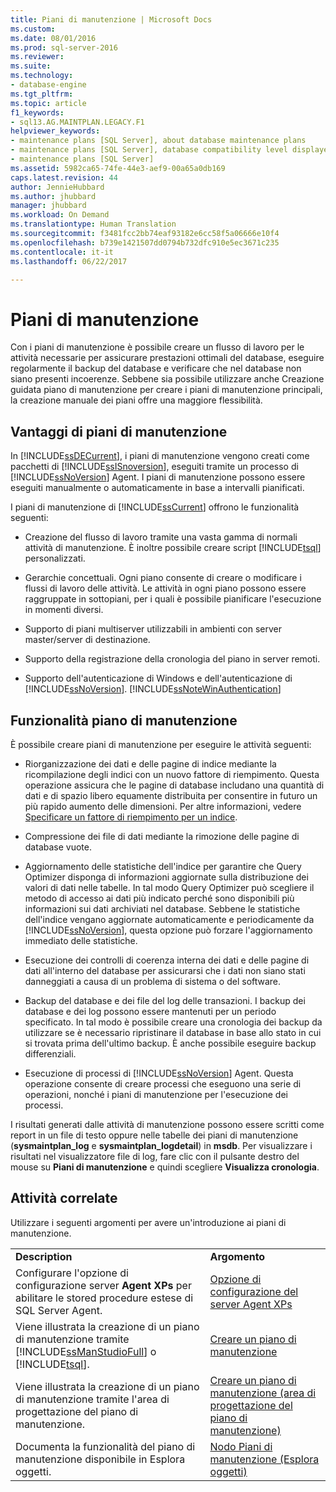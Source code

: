 ```yaml
---
title: Piani di manutenzione | Microsoft Docs
ms.custom: 
ms.date: 08/01/2016
ms.prod: sql-server-2016
ms.reviewer: 
ms.suite: 
ms.technology:
- database-engine
ms.tgt_pltfrm: 
ms.topic: article
f1_keywords:
- sql13.AG.MAINTPLAN.LEGACY.F1
helpviewer_keywords:
- maintenance plans [SQL Server], about database maintenance plans
- maintenance plans [SQL Server], database compatibility level displayed in designer
- maintenance plans [SQL Server]
ms.assetid: 5982ca65-74fe-44e3-aef9-00a65a0db169
caps.latest.revision: 44
author: JennieHubbard
ms.author: jhubbard
manager: jhubbard
ms.workload: On Demand
ms.translationtype: Human Translation
ms.sourcegitcommit: f3481fcc2bb74eaf93182e6cc58f5a06666e10f4
ms.openlocfilehash: b739e1421507dd0794b732dfc910e5ec3671c235
ms.contentlocale: it-it
ms.lasthandoff: 06/22/2017

---
```

# <a name="maintenance-plans"></a>Piani di manutenzione
  Con i piani di manutenzione è possibile creare un flusso di lavoro per le attività necessarie per assicurare prestazioni ottimali del database, eseguire regolarmente il backup del database e verificare che nel database non siano presenti incoerenze. Sebbene sia possibile utilizzare anche Creazione guidata piano di manutenzione per creare i piani di manutenzione principali, la creazione manuale dei piani offre una maggiore flessibilità.  
  
## <a name="benefits-of-maintenance-plans"></a>Vantaggi di piani di manutenzione  
 In [!INCLUDE[ssDECurrent](../../includes/ssdecurrent-md.md)], i piani di manutenzione vengono creati come pacchetti di [!INCLUDE[ssISnoversion](../../includes/ssisnoversion-md.md)], eseguiti tramite un processo di [!INCLUDE[ssNoVersion](../../includes/ssnoversion-md.md)] Agent. I piani di manutenzione possono essere eseguiti manualmente o automaticamente in base a intervalli pianificati.  
  
 I piani di manutenzione di [!INCLUDE[ssCurrent](../../includes/sscurrent-md.md)] offrono le funzionalità seguenti:  
  
-   Creazione del flusso di lavoro tramite una vasta gamma di normali attività di manutenzione. È inoltre possibile creare script [!INCLUDE[tsql](../../includes/tsql-md.md)] personalizzati.  
  
-   Gerarchie concettuali. Ogni piano consente di creare o modificare i flussi di lavoro delle attività. Le attività in ogni piano possono essere raggruppate in sottopiani, per i quali è possibile pianificare l'esecuzione in momenti diversi.  
  
-   Supporto di piani multiserver utilizzabili in ambienti con server master/server di destinazione.  
  
-   Supporto della registrazione della cronologia del piano in server remoti.  
  
-   Supporto dell'autenticazione di Windows e dell'autenticazione di [!INCLUDE[ssNoVersion](../../includes/ssnoversion-md.md)]. [!INCLUDE[ssNoteWinAuthentication](../../includes/ssnotewinauthentication-md.md)]  
  
## <a name="maintenance-plan-functionality"></a>Funzionalità piano di manutenzione  
 È possibile creare piani di manutenzione per eseguire le attività seguenti:  
  
-   Riorganizzazione dei dati e delle pagine di indice mediante la ricompilazione degli indici con un nuovo fattore di riempimento. Questa operazione assicura che le pagine di database includano una quantità di dati e di spazio libero equamente distribuita per consentire in futuro un più rapido aumento delle dimensioni. Per altre informazioni, vedere [Specificare un fattore di riempimento per un indice](../../relational-databases/indexes/specify-fill-factor-for-an-index.md).  
  
-   Compressione dei file di dati mediante la rimozione delle pagine di database vuote.  
  
-   Aggiornamento delle statistiche dell'indice per garantire che Query Optimizer disponga di informazioni aggiornate sulla distribuzione dei valori di dati nelle tabelle. In tal modo Query Optimizer può scegliere il metodo di accesso ai dati più indicato perché sono disponibili più informazioni sui dati archiviati nel database. Sebbene le statistiche dell'indice vengano aggiornate automaticamente e periodicamente da [!INCLUDE[ssNoVersion](../../includes/ssnoversion-md.md)], questa opzione può forzare l'aggiornamento immediato delle statistiche.  
  
-   Esecuzione dei controlli di coerenza interna dei dati e delle pagine di dati all'interno del database per assicurarsi che i dati non siano stati danneggiati a causa di un problema di sistema o del software.  
  
-   Backup del database e dei file del log delle transazioni. I backup dei database e dei log possono essere mantenuti per un periodo specificato. In tal modo è possibile creare una cronologia dei backup da utilizzare se è necessario ripristinare il database in base allo stato in cui si trovata prima dell'ultimo backup. È anche possibile eseguire backup differenziali.  
  
-   Esecuzione di processi di [!INCLUDE[ssNoVersion](../../includes/ssnoversion-md.md)] Agent. Questa operazione consente di creare processi che eseguono una serie di operazioni, nonché i piani di manutenzione per l'esecuzione dei processi.  
  
 I risultati generati dalle attività di manutenzione possono essere scritti come report in un file di testo oppure nelle tabelle dei piani di manutenzione (**sysmaintplan_log** e **sysmaintplan_logdetail**) in **msdb**. Per visualizzare i risultati nel visualizzatore file di log, fare clic con il pulsante destro del mouse su **Piani di manutenzione** e quindi scegliere **Visualizza cronologia**.  
  
## <a name="related-tasks"></a>Attività correlate  
 Utilizzare i seguenti argomenti per avere un'introduzione ai piani di manutenzione.  
  
|||  
|-|-|  
|**Description**|**Argomento**|  
|Configurare l'opzione di configurazione server **Agent XPs** per abilitare le stored procedure estese di SQL Server Agent.|[Opzione di configurazione del server Agent XPs](../../database-engine/configure-windows/agent-xps-server-configuration-option.md)|
|Viene illustrata la creazione di un piano di manutenzione tramite [!INCLUDE[ssManStudioFull](../../includes/ssmanstudiofull-md.md)] o [!INCLUDE[tsql](../../includes/tsql-md.md)].|[Creare un piano di manutenzione](../../relational-databases/maintenance-plans/create-a-maintenance-plan.md)|  
|Viene illustrata la creazione di un piano di manutenzione tramite l'area di progettazione del piano di manutenzione.|[Creare un piano di manutenzione &#40;area di progettazione del piano di manutenzione&#41;](../../relational-databases/maintenance-plans/create-a-maintenance-plan-maintenance-plan-design-surface.md)|  
|Documenta la funzionalità del piano di manutenzione disponibile in Esplora oggetti.|[Nodo Piani di manutenzione &#40;Esplora oggetti&#41;](../../relational-databases/maintenance-plans/maintenance-plans-node-object-explorer.md)|  
  
  


